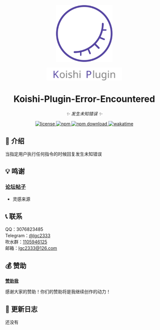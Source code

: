 <!-- markdownlint-disable MD026 MD031 MD033 MD036 MD041 -->

<div align="center">

<a href="https://koishi.chat/zh-CN/market/">
  <img src="https://raw.githubusercontent.com/lgc-KoiDev/readme/master/workspace/koishi-plugin.png" width="180" height="180" alt="KoishiPluginLogo">
</a>

<p>
  <img src="https://raw.githubusercontent.com/lgc-KoiDev/readme/master/workspace/KoishiPlugin.svg" width="240" alt="KoishiPluginText">
</p>

# Koishi-Plugin-Error-Encountered

_✨ 发生未知错误 ✨_

<a href="./LICENSE">
  <img src="https://img.shields.io/github/license/lgc-KoiDev/koishi-plugin-error-encountered.svg" alt="license">
</a>
<a href="https://www.npmjs.com/package/koishi-plugin-error-encountered">
  <img src="https://img.shields.io/npm/v/koishi-plugin-error-encountered" alt="npm">
</a>
<a href="https://www.npmjs.com/package/koishi-plugin-error-encountered">
  <img src="https://img.shields.io/npm/dm/koishi-plugin-error-encountered" alt="npm download">
</a>
<a href="https://wakatime.com/badge/user/b61b0f9a-f40b-4c82-bc51-0a75c67bfccf/project/609f6d5c-a320-4cf9-afc5-553132a36983">
  <img src="https://wakatime.com/badge/user/b61b0f9a-f40b-4c82-bc51-0a75c67bfccf/project/609f6d5c-a320-4cf9-afc5-553132a36983.svg" alt="wakatime">
</a>

</div>

## 📖 介绍

当指定用户执行任何指令的时候回复发生未知错误

## 💡 鸣谢

### [论坛帖子](https://forum.koishi.xyz/t/topic/9375)

- 灵感来源

## 📞 联系

QQ：3076823485  
Telegram：[@lgc2333](https://t.me/lgc2333)  
吹水群：[1105946125](https://jq.qq.com/?_wv=1027&k=Z3n1MpEp)  
邮箱：<lgc2333@126.com>

## 💰 赞助

**[赞助我](https://blog.lgc2333.top/donate)**

感谢大家的赞助！你们的赞助将是我继续创作的动力！

## 📝 更新日志

还没有
